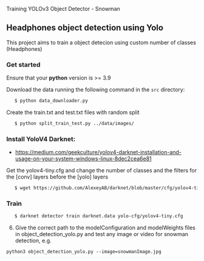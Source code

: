 Training YOLOv3 Object Detector - Snowman

## Headphones object detection using Yolo

This project aims to train a object detecion using custom number of classes (Headphones)


### Get started

Ensure that your **python** version is >= 3.9

Download the data running the following command in the `src` directory:

```bash
   $ python data_downloader.py 
```


Create the train.txt and test.txt files with random split

```bash
   $ python split_train_test.py ../data/images/ 
```


### Install YoloV4 Darknet:


* https://medium.com/geekculture/yolov4-darknet-installation-and-usage-on-your-system-windows-linux-8dec2cea6e81


Get the yolov4-tiny.cfg and change the number of classes and the filters for the [conv] layers before the [yolo] layers 

```bash
   $ wget https://github.com/AlexeyAB/darknet/blob/master/cfg/yolov4-tiny.cfg
```

### Train

```bash
   $ darknet detector train darknet.data yolo-cfg/yolov4-tiny.cfg  
```

6. Give the correct path to the modelConfiguration and modelWeights files in object_detection_yolo.py and test any image or video for snowman detection, e.g.

`python3 object_detection_yolo.py --image=snowmanImage.jpg`


